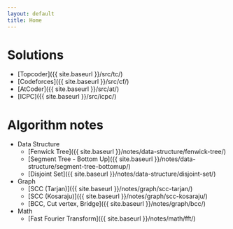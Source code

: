 ```yaml
---
layout: default
title: Home
---
```


# Solutions
  * [Topcoder]({{ site.baseurl }}/src/tc/)
  * [Codeforces]({{ site.baseurl }}/src/cf/)
  * [AtCoder]({{ site.baseurl }}/src/at/)
  * [ICPC]({{ site.baseurl }}/src/icpc/)

# Algorithm notes
  * Data Structure
    * [Fenwick Tree]({{ site.baseurl }}/notes/data-structure/fenwick-tree/)
    * [Segment Tree - Bottom Up]({{ site.baseurl }}/notes/data-structure/segment-tree-bottomup/)
    * [Disjoint Set]({{ site.baseurl }}/notes/data-structure/disjoint-set/)
  * Graph
    * [SCC (Tarjan)]({{ site.baseurl }}/notes/graph/scc-tarjan/)
    * [SCC (Kosaraju)]({{ site.baseurl }}/notes/graph/scc-kosaraju/)
    * [BCC, Cut vertex, Bridge]({{ site.baseurl }}/notes/graph/bcc/)
  * Math
    * [Fast Fourier Transform]({{ site.baseurl }}/notes/math/fft/)
